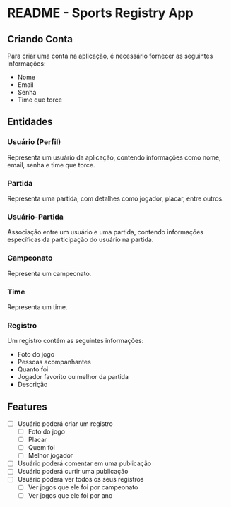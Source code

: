 # README - Sports Registry App

## Criando Conta

Para criar uma conta na aplicação, é necessário fornecer as seguintes informações:
- Nome
- Email
- Senha
- Time que torce

## Entidades

### Usuário (Perfil)
Representa um usuário da aplicação, contendo informações como nome, email, senha e time que torce.

### Partida
Representa uma partida, com detalhes como jogador, placar, entre outros.

### Usuário-Partida
Associação entre um usuário e uma partida, contendo informações específicas da participação do usuário na partida.

### Campeonato
Representa um campeonato.

### Time
Representa um time.

### Registro
Um registro contém as seguintes informações:
- Foto do jogo
- Pessoas acompanhantes
- Quanto foi
- Jogador favorito ou melhor da partida
- Descrição


## Features

- [ ] Usuário poderá criar um registro
  - [ ] Foto do jogo
  - [ ] Placar
  - [ ] Quem foi
  - [ ] Melhor jogador
- [ ] Usuário poderá comentar em uma publicação
- [ ] Usuário poderá curtir uma publicação
- [ ] Usuário poderá ver todos os seus registros
  - [ ] Ver jogos que ele foi por campeonato
  - [ ] Ver jogos que ele foi por ano
